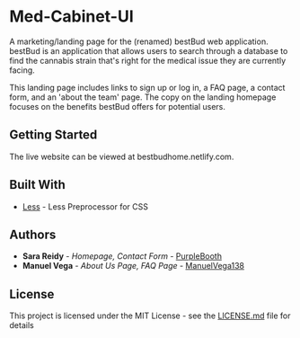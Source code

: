 # Med-Cabinet-UI

A marketing/landing page for the (renamed) bestBud web application. bestBud is an application that allows users to search through a database to find the cannabis strain that's right for the medical issue they are currently facing.

This landing page includes links to sign up or log in, a FAQ page, a contact form, and an 'about the team' page. The copy on the landing homepage focuses on the benefits bestBud offers for potential users.

## Getting Started

The live website can be viewed at bestbudhome.netlify.com. 

## Built With

* [Less](http://lesscss.org/#) - Less Preprocessor for CSS

## Authors

* **Sara Reidy** - *Homepage, Contact Form* - [PurpleBooth](https://github.com/reidysj)
* **Manuel Vega** - *About Us Page, FAQ Page* - [ManuelVega138](https://github.com/manuelvega138)

## License

This project is licensed under the MIT License - see the [LICENSE.md](LICENSE.md) file for details
